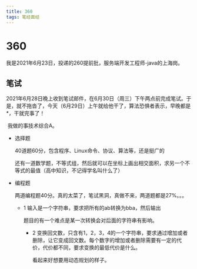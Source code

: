 ```yaml
---
title: 360
tags: 笔经面经
---
```


# 360

​	我是2021年6月23日，投递的260提前批，服务端开发工程师-java的上海岗。

## 笔试

​	2021年6月28日晚上收到笔试邮件，在6月30日（周三）下午两点前完成笔试。于是，就不拖沓了，今天（6月29日）上午就给他干了，算法恐惧者表示，早晚都是*，干就完事了！

​	我做的事技术综合A。

- 选择题

  40道题60分，包含程序、Linux命令、协议、算法等，还是挺广的

  还有一道数学题，不等式组，然后就可以在坐标上画出相交面积，求另一个不等式的最值（高中知识，不记得学名叫什么了）

- 编程题

  两道编程题40分。真的太菜了，笔试黑洞，真做不来，两道题都是27%。。。

  - 1 输入是一个字符串，要求把所有的ab转换为bba，然后输出

    题目的有一个难点是某一次转换会对后面的字符串有影响。

	- 2 变换回文数，只含有1，2，3，4的一个字符串，要求通过增加或者删除，让它变成回文数。每个数字的增加或者删除需要有一定的代价，代价都不同，要求变换的最低代价是什么。
	
	  看起来好想要用动态规划的样子。


